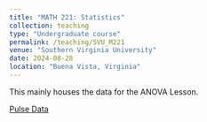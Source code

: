 ```yaml
---
title: "MATH 221: Statistics"
collection: teaching
type: "Undergraduate course"
permalink: /teaching/SVU_M221
venue: "Southern Virginia University"
date: 2024-08-28
location: "Buena Vista, Virginia"
---
```


This mainly houses the data for the ANOVA Lesson.

[Pulse Data](/files/teaching/files-SVU-M221/ANAOVA_Pulse_Grouped.csv)
